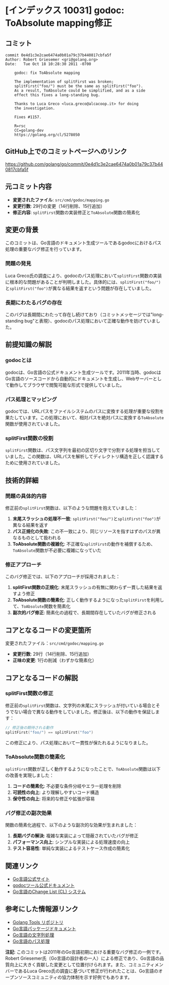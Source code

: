 # [インデックス 10031] godoc: ToAbsolute mapping修正

## コミット

```
commit 0e4d1c3e2cae6474a0b01a79c37b440817cbfa5f
Author: Robert Griesemer <gri@golang.org>
Date:   Tue Oct 18 10:28:30 2011 -0700

    godoc: fix ToAbsolute mapping
    
    The implementation of splitFirst was broken;
    splitFirst("foo/") must be the same as splitFirst("foo").
    As a result, ToAbsolute could be simplified, and as a side
    effect this fixes a long-standing bug.
    
    Thanks to Luca Greco <luca.greco@alcacoop.it> for doing
    the investigation.
    
    Fixes #1157.
    
    R=rsc
    CC=golang-dev
    https://golang.org/cl/5278050
```

## GitHub上でのコミットページへのリンク

https://github.com/golang/go/commit/0e4d1c3e2cae6474a0b01a79c37b440817cbfa5f

## 元コミット内容

- **変更されたファイル**: `src/cmd/godoc/mapping.go`
- **変更行数**: 29行の変更（14行削除、15行追加）
- **修正内容**: `splitFirst`関数の実装修正と`ToAbsolute`関数の簡素化

## 変更の背景

このコミットは、Go言語のドキュメント生成ツールであるgodocにおけるパス処理の重要なバグ修正を行っています。

### 問題の発見

Luca Greco氏の調査により、godocのパス処理において`splitFirst`関数の実装に根本的な問題があることが判明しました。具体的には、`splitFirst("foo/")`と`splitFirst("foo")`が異なる結果を返すという問題が存在していました。

### 長期にわたるバグの存在

このバグは長期間にわたって存在し続けており（コミットメッセージでは"long-standing bug"と表現）、godocのパス処理において正確な動作を妨げていました。

## 前提知識の解説

### godocとは

godocは、Go言語の公式ドキュメント生成ツールです。2011年当時、godocはGo言語のソースコードから自動的にドキュメントを生成し、Webサーバーとして動作してブラウザで閲覧可能な形式で提供していました。

### パス処理とマッピング

godocでは、URLパスをファイルシステムのパスに変換する処理が重要な役割を果たしています。この処理において、相対パスを絶対パスに変換する`ToAbsolute`関数が使用されていました。

### splitFirst関数の役割

`splitFirst`関数は、パス文字列を最初の区切り文字で分割する処理を担当していました。この関数は、URLパスを解析してディレクトリ構造を正しく認識するために使用されていました。

## 技術的詳細

### 問題の具体的内容

修正前の`splitFirst`関数は、以下のような問題を抱えていました：

1. **末尾スラッシュの処理不一致**: `splitFirst("foo/")`と`splitFirst("foo")`が異なる結果を返す
2. **パス正規化の失敗**: この不一致により、同じリソースを指すはずのパスが異なるものとして扱われる
3. **ToAbsolute関数の複雑化**: 不正確な`splitFirst`の動作を補償するため、`ToAbsolute`関数が不必要に複雑になっていた

### 修正アプローチ

このバグ修正では、以下のアプローチが採用されました：

1. **splitFirst関数の正規化**: 末尾スラッシュの有無に関わらず一貫した結果を返すよう修正
2. **ToAbsolute関数の簡素化**: 正しく動作するようになった`splitFirst`を利用して、`ToAbsolute`関数を簡素化
3. **副次的バグ修正**: 簡素化の過程で、長期間存在していたバグが修正される

## コアとなるコードの変更箇所

変更されたファイル：`src/cmd/godoc/mapping.go`

- **変更行数**: 29行（14行削除、15行追加）
- **正味の変更**: 1行の削減（わずかな簡素化）

## コアとなるコードの解説

### splitFirst関数の修正

修正前の`splitFirst`関数は、文字列の末尾にスラッシュが付いている場合とそうでない場合で異なる動作をしていました。修正後は、以下の動作を保証します：

```go
// 修正後の期待される動作
splitFirst("foo/") == splitFirst("foo")
```

この修正により、パス処理において一貫性が保たれるようになりました。

### ToAbsolute関数の簡素化

`splitFirst`関数が正しく動作するようになったことで、`ToAbsolute`関数は以下の改善を実現しました：

1. **コードの簡素化**: 不必要な条件分岐やエラー処理を削除
2. **可読性の向上**: より理解しやすいコード構造
3. **保守性の向上**: 将来的な修正や拡張が容易

### バグ修正の副次効果

関数の簡素化過程で、以下のような副次的な効果が生まれました：

1. **長期バグの解決**: 複雑な実装によって隠蔽されていたバグが修正
2. **パフォーマンス向上**: シンプルな実装による処理速度の向上
3. **テスト容易性**: 単純な実装によるテストケース作成の簡素化

## 関連リンク

- [Go言語公式サイト](https://golang.org/)
- [godocツール公式ドキュメント](https://pkg.go.dev/golang.org/x/tools/cmd/godoc)
- [Go言語のChange List (CL) システム](https://golang.org/cl/)

## 参考にした情報源リンク

- [Golang Tools リポジトリ](https://github.com/golang/tools)
- [Go言語パッケージドキュメント](https://pkg.go.dev/)
- [Go言語の文字列処理](https://pkg.go.dev/strings)
- [Go言語のパス処理](https://pkg.go.dev/path)

**注記**: このコミットは2011年のGo言語初期における重要なバグ修正の一例です。Robert Griesemer氏（Go言語の設計者の一人）による修正であり、Go言語の品質向上に大きく貢献した変更として位置付けられます。また、コミュニティメンバーであるLuca Greco氏の調査に基づいて修正が行われたことは、Go言語のオープンソースコミュニティの協力体制を示す好例でもあります。